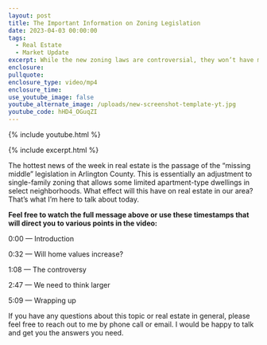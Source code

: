 ```yaml
---
layout: post
title: The Important Information on Zoning Legislation
date: 2023-04-03 00:00:00
tags:
  - Real Estate
  - Market Update
excerpt: While the new zoning laws are controversial, they won’t have much effect.
enclosure:
pullquote:
enclosure_type: video/mp4
enclosure_time:
use_youtube_image: false
youtube_alternate_image: /uploads/new-screenshot-template-yt.jpg
youtube_code: hHD4_OGuqZI
---
```

{% include youtube.html %}

{% include excerpt.html %}

The hottest news of the week in real estate is the passage of the “missing middle” legislation in Arlington County. This is essentially an adjustment to single-family zoning that allows some limited apartment-type dwellings in select neighborhoods. What effect will this have on real estate in our area? That’s what I’m here to talk about today.&nbsp;

**Feel free to watch the full message above or use these timestamps that will direct you to various points in the video:**

0:00 — Introduction&nbsp;

0:32 — Will home values increase?

1:08 — The controversy

2:47 — We need to think larger

5:09 — Wrapping up

If you have any questions about this topic or real estate in general, please feel free to reach out to me by phone call or email. I would be happy to talk and get you the answers you need.